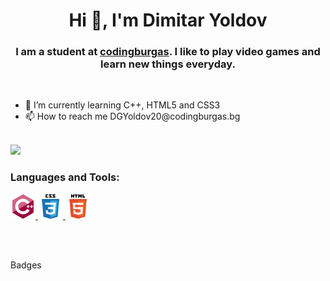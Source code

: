 <h1 align="center">Hi 👋, I'm Dimitar Yoldov</h1>
<h3 align="center">I am a student at <a href= "https://github.com/codingburgas">codingburgas</a>. I like to play video games and learn new things everyday.</h3>
<br>
<ul>
  <li> 🌱 I’m currently learning C++, HTML5 and CSS3</li>

  <li> 📫 How to reach me DGYoldov20@codingburgas.bg</li>
 </ul>
<br>
<a href="https://hits.seeyoufarm.com"><img src="https://hits.seeyoufarm.com/api/count/incr/badge.svg?url=https%3A%2F%2Fgithub.com%2FDGYoldov20&count_bg=%2333A4EC&title_bg=%23808482&icon=sourcegraph.svg&icon_color=%23FFFFFF&title=Visitors&edge_flat=false"/></a>

<h3 align="left">Languages and Tools:</h3>
<p align="left"> <a href="https://www.w3schools.com/cpp/" target="_blank"> <img src="https://raw.githubusercontent.com/devicons/devicon/master/icons/cplusplus/cplusplus-original.svg" alt="cplusplus" width="40" height="40"/> </a> <a href="https://www.w3schools.com/css/" target="_blank"> <img src="https://raw.githubusercontent.com/devicons/devicon/master/icons/css3/css3-original-wordmark.svg" alt="css3" width="40" height="40"/> </a> <a href="https://www.w3.org/html/" target="_blank"> <img src="https://raw.githubusercontent.com/devicons/devicon/master/icons/html5/html5-original-wordmark.svg" alt="html5" width="40" height="40"/> </a> </p>

<br><br>

<p align= "left">Badges</p>
<p align= "left"><a href= "https://images.credly.com/size/220x220/images/241488f4-9110-41aa-804e-51a8f8ba430d/MTA-Introduction_to_Programming_Using_HTML_and_CSS-600x600.png" alt= "HTMLbadge" width= "50" height= "50"></a><a href= "https://images.credly.com/size/220x220/images/fd092703-61db-4e9f-9c7c-2211d44ca87d/MOS_Word.png" alt= "WORDbadge" width= "50" height= "50"</p>
